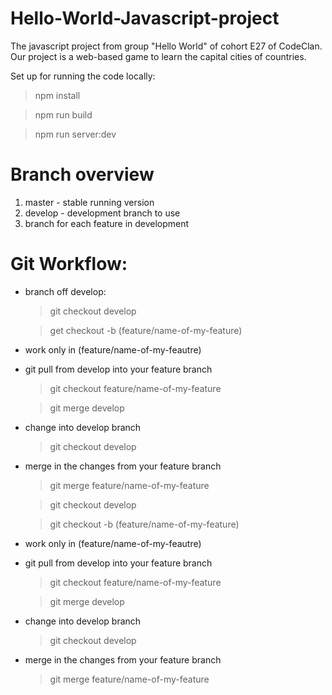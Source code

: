# Hello-World-Javascript-project

The javascript project from group "Hello World" of cohort E27 of CodeClan.
Our project is a web-based game to learn the capital cities of countries.


Set up for running the code locally:
> npm install

> npm run build

> npm run server:dev



# Branch overview

1) master - stable running version
2) develop - development branch to use
3) branch for each feature in development



# Git Workflow:

 - branch off develop:

      > git checkout develop

      > get checkout -b (feature/name-of-my-feature)

 - work only in (feature/name-of-my-feautre)

 - git pull from develop into your feature branch
      > git checkout feature/name-of-my-feature

      > git merge develop

 - change into develop branch
     > git checkout develop

 - merge in the changes from your feature branch
     > git merge feature/name-of-my-feature

      > git checkout develop

      > git checkout -b (feature/name-of-my-feature)

- work only in (feature/name-of-my-feautre)

- git pull from develop into your feature branch

     > git checkout feature/name-of-my-feature

     > git merge develop

 - change into develop branch

     > git checkout develop

 - merge in the changes from your feature branch

     > git merge feature/name-of-my-feature
